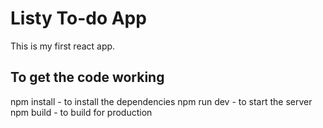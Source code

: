 # Listy To-do App

This is my first react app. 

## To get the code working 
npm install - to install the dependencies 
npm run dev - to start the server
npm build - to build for production 
